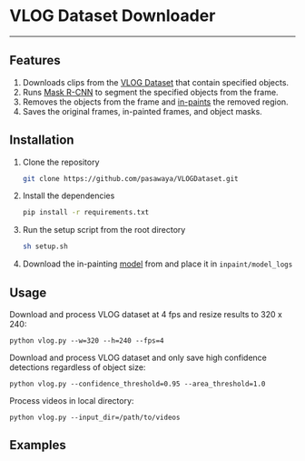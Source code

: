 # VLOG Dataset Downloader

-----------------

## Features
1. Downloads clips from the [VLOG Dataset](https://people.eecs.berkeley.edu/~dfouhey/2017/VLOG/) that contain specified objects.
2. Runs [Mask R-CNN](https://github.com/matterport/Mask_RCNN) to segment the specified objects from the frame.
3. Removes the objects from the frame and [in-paints](https://github.com/JiahuiYu/generative_inpainting) the removed region.
3. Saves the original frames, in-painted frames, and object masks.


## Installation
1. Clone the repository
   ```bash
   git clone https://github.com/pasawaya/VLOGDataset.git
   ```

2. Install the dependencies
   ```bash
   pip install -r requirements.txt
   ```
3. Run the setup script from the root directory
    ```bash
    sh setup.sh
    ``` 
4. Download the in-painting [model](https://drive.google.com/drive/folders/1M3AFy7x9DqXaI-fINSynW7FJSXYROfv-) from and place it in ``inpaint/model_logs`` 



## Usage

Download and process VLOG dataset at 4 fps and resize results to 320 x 240: 
```
python vlog.py --w=320 --h=240 --fps=4
```

Download and process VLOG dataset and only save high confidence detections regardless of object size:

```
python vlog.py --confidence_threshold=0.95 --area_threshold=1.0
```

Process videos in local directory:

```
python vlog.py --input_dir=/path/to/videos
```


## Examples 